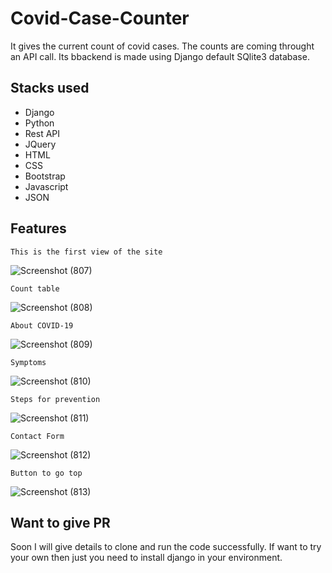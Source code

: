 # Covid-Case-Counter

It gives the current count of covid cases. The counts are coming throught an API call. Its bbackend is made using Django default SQlite3 database.

## Stacks used

- Django
- Python
- Rest API
- JQuery
- HTML
- CSS
- Bootstrap
- Javascript
- JSON

## Features

 `This is the first view of the site`

![Screenshot (807)](https://user-images.githubusercontent.com/70569920/128069106-b4d726f4-dd34-410a-a865-04491c3b093e.png)

`Count table`

![Screenshot (808)](https://user-images.githubusercontent.com/70569920/128069475-8ba612ec-b5bc-48ef-b6e9-f4c2fc0c9185.png)

`About COVID-19`

![Screenshot (809)](https://user-images.githubusercontent.com/70569920/128069922-d19113cf-c896-41b4-9364-377475814684.png)

`Symptoms`

![Screenshot (810)](https://user-images.githubusercontent.com/70569920/128070042-2a08c0d2-b85c-4ee2-ad09-c9665b4762ac.png)

`Steps for prevention`

![Screenshot (811)](https://user-images.githubusercontent.com/70569920/128070137-ba1bf08f-6031-4b8e-98a1-37deafc9fa15.png)

`Contact Form`

![Screenshot (812)](https://user-images.githubusercontent.com/70569920/128070192-c798dd93-283c-4e68-aa5d-60b2c3790a33.png)

`Button to go top`

![Screenshot (813)](https://user-images.githubusercontent.com/70569920/128070975-c39ef427-9972-4cfb-b6bc-52273a7a3dc5.png)

## Want to give PR

Soon I will give details to clone and run the code successfully. If want to try your own then just you need to install django in your environment.


